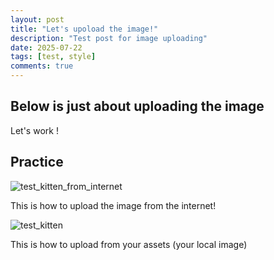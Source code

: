 ```yaml
---
layout: post
title: "Let's upoload the image!"
description: "Test post for image uploading"
date: 2025-07-22
tags: [test, style]
comments: true
---
```


Below is just about uploading the image
---
Let's work !


## Practice

![test_kitten_from_internet](https://hips.hearstapps.com/hmg-prod/images/ginger-maine-coon-kitten-running-on-lawn-in-royalty-free-image-1719608142.jpg?crop=1xw:0.84415xh;0,0.185xh)

This is how to upload the image from the internet!

![test_kitten](https://github.com/khuele1806-cpu/paper-jekyll-theme/blob/master/assets/images/ginger-maine-coon-kitten-running-on-lawn-in-royalty-free-image-1719608142.png)

This is how to upload from your assets (your local image)

